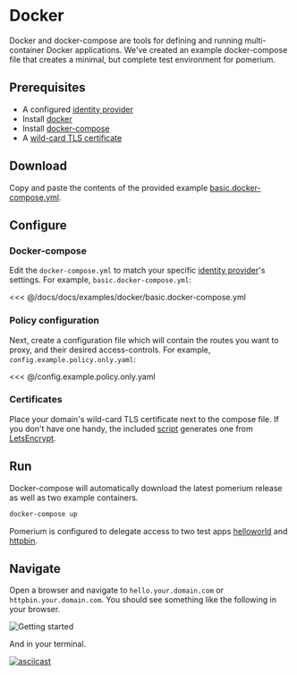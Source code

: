 # Docker

Docker and docker-compose are tools for defining and running multi-container Docker applications. We've created an example docker-compose file that creates a minimal, but complete test environment for pomerium.

## Prerequisites

- A configured [identity provider]
- Install [docker]
- Install [docker-compose]
- A [wild-card TLS certificate](../docs/certificates.md)

## Download

Copy and paste the contents of the provided example [basic.docker-compose.yml].

## Configure

### Docker-compose

Edit the `docker-compose.yml` to match your specific [identity provider]'s settings. For example, `basic.docker-compose.yml`:

<<< @/docs/docs/examples/docker/basic.docker-compose.yml

### Policy configuration

Next, create a configuration file which will contain the routes you want to proxy, and their desired access-controls. For example, `config.example.policy.only.yaml`:

<<< @/config.example.policy.only.yaml

### Certificates

Place your domain's wild-card TLS certificate next to the compose file. If you don't have one handy, the included [script] generates one from [LetsEncrypt].

## Run

Docker-compose will automatically download the latest pomerium release as well as two example containers.

```bash
docker-compose up
```

Pomerium is configured to delegate access to two test apps [helloworld] and [httpbin].

## Navigate

Open a browser and navigate to `hello.your.domain.com` or `httpbin.your.domain.com`. You should see something like the following in your browser.

![Getting started](./get-started.gif)

And in your terminal.

[![asciicast](https://asciinema.org/a/tfbSWkUZgMRxHAQDqmcjjNwUg.svg)](https://asciinema.org/a/tfbSWkUZgMRxHAQDqmcjjNwUg)

[basic.docker-compose.yml]: ../docs/examples.html#basic-docker-compose-yml
[docker]: https://docs.docker.com/install/
[docker-compose]: https://docs.docker.com/compose/install/
[helloworld]: https://hub.docker.com/r/tutum/hello-world
[httpbin]: https://httpbin.org/
[identity provider]: ../docs/identity-providers.md
[letsencrypt]: https://letsencrypt.org/
[script]: https://github.com/pomerium/pomerium/blob/master/scripts/generate_wildcard_cert.sh
